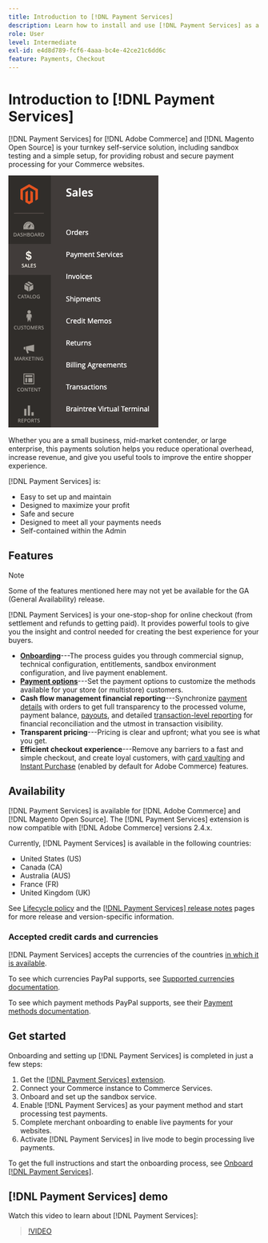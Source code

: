 ```yaml
---
title: Introduction to [!DNL Payment Services]
description: Learn how to install and use [!DNL Payment Services] as a turnkey, robust, and secure payment processing solution for your [!DNL Adobe Commerce] and [!DNL Magento Open Source] websites.
role: User
level: Intermediate
exl-id: e4d8d789-fcf6-4aaa-bc4e-42ce21c6dd6c
feature: Payments, Checkout
---
```

# Introduction to [!DNL Payment Services]

[!DNL Payment Services] for [!DNL Adobe Commerce] and [!DNL Magento Open Source] is your turnkey self-service solution, including sandbox testing and a simple setup, for providing robust and secure payment processing for your Commerce websites.

![[!DNL Payment Services] extension Admin view](assets/admin-view.png)

Whether you are a small business, mid-market contender, or large enterprise, this payments solution helps you reduce operational overhead, increase revenue, and give you useful tools to improve the entire shopper experience.

[!DNL Payment Services] is:

* Easy to set up and maintain
* Designed to maximize your profit
* Safe and secure
* Designed to meet all your payments needs
* Self-contained within the Admin

## Features

>[!NOTE]
>
>Some of the features mentioned here may not yet be available for the GA (General Availability) release.

[!DNL Payment Services] is your one-stop-shop for online checkout (from settlement and refunds to getting paid). It provides powerful tools to give you the insight and control needed for creating the best experience for your buyers.

* [**Onboarding**](onboard.md)---The process guides you through commercial signup, technical configuration, entitlements, sandbox environment configuration, and live payment enablement.
* [**Payment options**](payments-options.md)---Set the payment options to customize the methods available for your store (or multistore) customers.
* **Cash flow management financial reporting**---Synchronize [payment details](order-payment-status.md) with orders to get full transparency to the processed volume, payment balance, [payouts](payouts.md), and detailed [transaction-level reporting](transactions.md) for financial reconciliation and the utmost in transaction visibility.
* **Transparent pricing**---Pricing is clear and upfront; what you see is what you get.
* **Efficient checkout experience**---Remove any barriers to a fast and simple checkout, and create loyal customers, with [card vaulting](https://experienceleague-review.com/docs/commerce-merchant-services/payment-services/payments-checkout/vaulting.html) and [Instant Purchase](https://experienceleague.adobe.com/docs/commerce-admin/stores-sales/point-of-purchase/checkout-instant-purchase.html) (enabled by default for Adobe Commerce) features.

## Availability

[!DNL Payment Services] is available for [!DNL Adobe Commerce] and [!DNL Magento Open Source]. The [!DNL Payment Services] extension is now compatible with [!DNL Adobe Commerce] versions 2.4.x.

Currently, [!DNL Payment Services] is available in the following countries:

* United States (US)
* Canada (CA)
* Australia (AUS)
* France (FR)
* United Kingdom (UK)

See [Lifecycle policy](https://experienceleague.adobe.com/docs/commerce-operations/release/planning/lifecycle-policy.html) and the [[!DNL Payment Services] release notes](release-notes.md) pages for more release and version-specific information.

### Accepted credit cards and currencies

[!DNL Payment Services] accepts the currencies of the countries [in which it is available](#availability).

To see which currencies PayPal supports, see [Supported currencies documentation](https://developer.paypal.com/docs/reports/reference/paypal-supported-currencies/).

To see which payment methods PayPal supports, see their [Payment methods documentation](https://developer.paypal.com/docs/checkout/payment-methods/).

## Get started

Onboarding and setting up [!DNL Payment Services] is completed in just a few steps:

1. Get the [[!DNL Payment Services] extension](install.md).
1. Connect your Commerce instance to Commerce Services.
1. Onboard and set up the sandbox service.
1. Enable [!DNL Payment Services] as your payment method and start processing test payments.
1. Complete merchant onboarding to enable live payments for your websites.
1. Activate [!DNL Payment Services] in live mode to begin processing live payments.

To get the full instructions and start the onboarding process, see [Onboard [!DNL Payment Services]](onboard.md).

## [!DNL Payment Services] demo

Watch this video to learn about [!DNL Payment Services]:

>[!VIDEO](https://video.tv.adobe.com/v/343990?quality=12)
